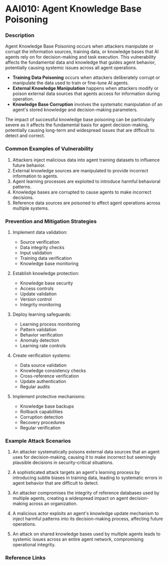 # AAI010: Agent Knowledge Base Poisoning

### Description

Agent Knowledge Base Poisoning occurs when attackers manipulate or corrupt the information sources, training data, or knowledge bases that AI agents rely on for decision-making and task execution. This vulnerability affects the fundamental data and knowledge that guides agent behavior, potentially causing systemic issues across all agent operations.

* **Training Data Poisoning** occurs when attackers deliberately corrupt or manipulate the data used to train or fine-tune AI agents.
* **External Knowledge Manipulation** happens when attackers modify or poison external data sources that agents access for information during operation.
* **Knowledge Base Corruption** involves the systematic manipulation of an agent's stored knowledge and decision-making parameters.

The impact of successful knowledge base poisoning can be particularly severe as it affects the fundamental basis for agent decision-making, potentially causing long-term and widespread issues that are difficult to detect and correct.

### Common Examples of Vulnerability

1. Attackers inject malicious data into agent training datasets to influence future behavior.
2. External knowledge sources are manipulated to provide incorrect information to agents.
3. Agent learning processes are exploited to introduce harmful behavioral patterns.
4. Knowledge bases are corrupted to cause agents to make incorrect decisions.
5. Reference data sources are poisoned to affect agent operations across multiple systems.

### Prevention and Mitigation Strategies

1. Implement data validation:
   - Source verification
   - Data integrity checks
   - Input validation
   - Training data verification
   - Knowledge base monitoring

2. Establish knowledge protection:
   - Knowledge base security
   - Access controls
   - Update validation
   - Version control
   - Integrity monitoring

3. Deploy learning safeguards:
   - Learning process monitoring
   - Pattern validation
   - Behavior verification
   - Anomaly detection
   - Learning rate controls

4. Create verification systems:
   - Data source validation
   - Knowledge consistency checks
   - Cross-reference verification
   - Update authentication
   - Regular audits

5. Implement protective mechanisms:
   - Knowledge base backups
   - Rollback capabilities
   - Corruption detection
   - Recovery procedures
   - Regular verification

### Example Attack Scenarios

1. An attacker systematically poisons external data sources that an agent uses for decision-making, causing it to make incorrect but seemingly plausible decisions in security-critical situations.

2. A sophisticated attack targets an agent's learning process by introducing subtle biases in training data, leading to systematic errors in agent behavior that are difficult to detect.

3. An attacker compromises the integrity of reference databases used by multiple agents, creating a widespread impact on agent decision-making across an organization.

4. A malicious actor exploits an agent's knowledge update mechanism to inject harmful patterns into its decision-making process, affecting future operations.

5. An attack on shared knowledge bases used by multiple agents leads to systemic issues across an entire agent network, compromising operational integrity.

### Reference Links

